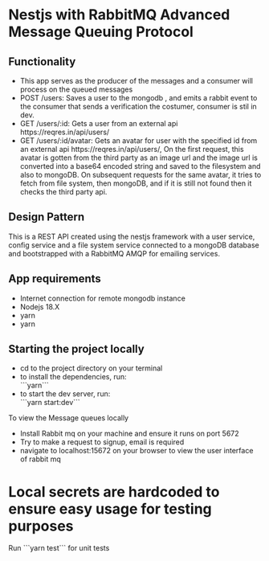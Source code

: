 
<h1>Nestjs with RabbitMQ Advanced Message Queuing Protocol</h1>
<h2>Functionality</h2>
<ul>
<li>This app serves as the producer of the messages and a consumer will process on the queued messages</li>
<li>POST /users: Saves a user to the mongodb , and emits a rabbit event to the consumer that sends a verification the costumer, consumer is stil in dev.</li>
<li>GET /users/:id: Gets a user from an external api https://reqres.in/api/users/</li>
<li>GET /users/:id/avatar: Gets an avatar for user with the specified id from an external api https://reqres.in/api/users/, On the first request, this avatar is gotten from the third party as an image url and the image url is converted into a base64 encoded string and saved to the filesystem and also to mongoDB. On subsequent requests for the same avatar, it tries to fetch from file system, then mongoDB, and if it is still not found then it checks the third party api.</li>
</ul>
<h2>Design Pattern</h2>
<p>This is a REST API created using the nestjs framework with a user service, config service and a file system service connected to a mongoDB database and bootstrapped with a RabbitMQ AMQP for emailing services.</p>
<h2>App requirements</h2>
<ul>
  <li>Internet connection for remote mongodb instance</li>
  <li>Nodejs 18.X</li>
  <li>yarn</li>
  <li>yarn</li>
</ul>

<h2>Starting the project locally</h2>
<ul>
  <li>cd to the project directory on your terminal</li>
  <li>to install the dependencies, run: <br /> ```yarn```</li>
  <li>to start the dev server, run: <br /> ```yarn start:dev```</li>
</ul>

<p>To view the Message queues locally</p>
<ul>
  <li>Install Rabbit mq on your machine and ensure it runs on port 5672</li>
  <li>Try to make a request to signup, email is required</li>
  <li>navigate to localhost:15672 on your browser to view the user interface of rabbit mq</li>
</ul>

<h1>Local secrets are hardcoded to ensure easy usage for testing purposes</h1>
<p>Run ```yarn test``` for unit tests</p>